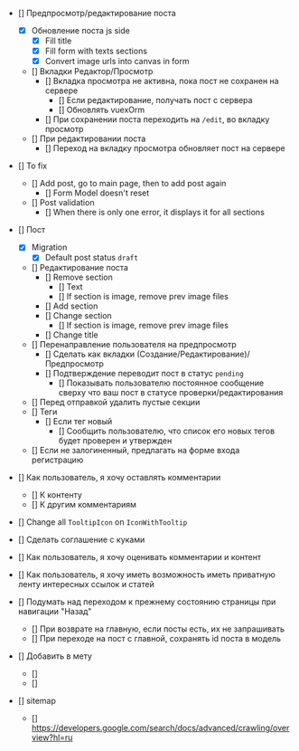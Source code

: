 - [] Предпросмотр/редактирование поста
    - [x] Обновление поста js side
        - [x] Fill title
        - [x] Fill form with texts sections
        - [x] Convert image urls into canvas in form
    - [] Вкладки Редактор/Просмотр
        - [] Вкладка просмотра не активна, пока пост не сохранен на сервере
            - [] Если редактирование, получать пост с сервера
            - [] Обновлять vuexOrm
        - [] При сохранении поста переходить на `/edit`, во вкладку просмотр
    - [] При редактировании поста
        - [] Переход на вкладку просмотра обновляет пост на сервере


- [] To fix
    - [] Add post, go to main page, then to add post again
        - [] Form Model doesn't reset
    - [] Post validation
        - [] When there is only one error, it displays it for all sections
      
- [] Пост
    - [x] Migration
        - [x] Default post status `draft`
    - [] Редактирование поста
        - [] Remove section
            - [] Text
            - [] If section is image, remove prev image files
        - [] Add section
        - [] Change section
            - [] If section is image, remove prev image files
        - [] Change title
    - [] Перенаправление пользователя на предпросмотр
      - [] Сделать как вкладки (Создание/Редактирование)/Предпросмотр
      - [] Подтверждение переводит пост в статус `pending`
        - [] Показывать пользователю постоянное сообщение
          сверху что ваш пост в статусе проверки/редактирования
    - [] Перед отправкой удалить пустые секции
    - [] Теги
        - [] Если тег новый
            - [] Сообщить пользователю, что список его новых тегов будет проверен и утвержден
    - [] Если не залогиненный, предлагать на форме входа регистрацию

- [] Как пользователь, я хочу оставлять комментарии
    - [] К контенту
    - [] К другим комментариям

- [] Change all `TooltipIcon` on `IconWithTooltip`

- [] Сделать соглашение с куками

- [] Как пользователь, я хочу оценивать комментарии и контент

- [] Как пользователь, я хочу иметь возможность иметь приватную ленту интересных ссылок и статей

- [] Подумать над переходом к прежнему состоянию страницы при навигации "Назад"
    - [] При возврате на главную, если посты есть, их не запрашивать
    - [] При переходе на пост с главной, сохранять id поста в модель

- [] Добавить в мету
    - [] <meta name="description" content="60.2k votes, 19.0k comments. 32.5m members in the AskReddit community.
      r/AskReddit is the place to ask and answer thought-provoking questions.">
    - [] <link rel="canonical"
      href="https://www.reddit.com/r/AskReddit/comments/ntofxm/what_the_scariest_true_story_you_know/">
- [] sitemap
    - [] https://developers.google.com/search/docs/advanced/crawling/overview?hl=ru
